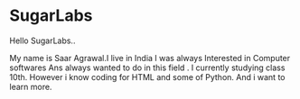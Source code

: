 # SugarLabs

Hello SugarLabs..

My name is Saar Agrawal.I live in India
I was always Interested in Computer softwares Ans always wanted to do in this field .
I currently studying class 10th.
However i know coding for HTML and some of Python.
And i want to learn more.

